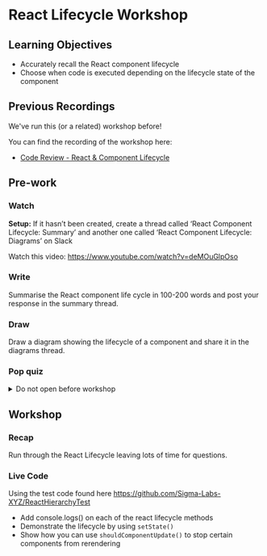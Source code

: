 # React Lifecycle Workshop

## Learning Objectives

- Accurately recall the React component lifecycle
- Choose when code is executed depending on the lifecycle state of the component

## Previous Recordings

We've run this (or a related) workshop before!

You can find the recording of the workshop here:

- [Code Review - React & Component Lifecycle](https://sigmalabs.rewatch.com/video/11139/code-review-react-component-lifecycle-coding-workshop-july-1-2021/)

## Pre-work

### Watch

**Setup:** If it hasn’t been created, create a thread called ‘React Component Lifecycle: Summary’ and another one called ‘React Component Lifecycle: Diagrams’ on Slack

Watch this video:
https://www.youtube.com/watch?v=deMOuGlpOso

### Write

Summarise the React component life cycle in 100-200 words and post your response in the summary thread.

### Draw

Draw a diagram showing the lifecycle of a component and share it in the diagrams thread.

### Pop quiz

<details>
<summary>Do not open before workshop</summary>

1. What are Props?
2. List two examples of when you would use props
3. What is State?
4. What would the state be after running this code?

```js
state = {
  counter: 1,
  alive: true,
  numbers: [1, 2, 3, 4],
  person: { name: 'Chris' }
}

setState({ alive: false, enabled: true, person: { name: 'Tommy' } })
```

5. List at least four benefits of using React
6. What is the Virtual Dom?
7. What is JSX?
8. What does this line do?

`import React from 'react'`

</details>

## Workshop

### Recap

Run through the React Lifecycle leaving lots of time for questions.

### Live Code

Using the test code found here
https://github.com/Sigma-Labs-XYZ/ReactHierarchyTest

- Add console.logs() on each of the react lifecycle methods
- Demonstrate the lifecycle by using `setState()`
- Show how you can use `shouldComponentUpdate()` to stop certain components from rerendering

